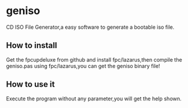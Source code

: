 # geniso
CD ISO File Generator,a easy software to generate a bootable iso file.
## How to install
Get the fpcupdeluxe from github and install fpc/lazarus,then compile the geniso.pas using fpc/lazarus,you can get the geniso binary file!
## How to use it
Execute the program without any parameter,you will get the help shown.
